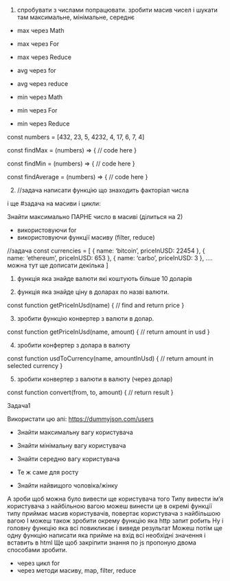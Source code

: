 1. спробувати з числами попрацювати. зробити масив чисел і шукати там максимальне, мінімальне, середнє

 - max через Math
- max через For
- max через Reduce

- avg через for
- avg через reduce

- min через Math
- min через For
- min через Reduce

const numbers = [432, 23, 5, 4232, 4, 17, 6, 7, 4]

const findMax = (numbers) => {
    // code here
}

const findMin = (numbers) => {
    // code here
}

const findAverage = (numbers) => {
    // code here
}

2. //задача
написати функцію що знаходить факторіал числа

і ще #задача на масиви і цикли:

Знайти максимально ПАРНЕ число в масиві (ділиться на 2)
- використовуючи for
- використовуючи функції масиву (filter, reduce)


//задача
const currencies = [
    { name: ‘bitcoin’, priceInUSD: 22454 },
    { name: ‘ethereum’, priceInUSD: 653 },
    { name: ‘carbo’, priceInUSD: 3 },
    …. можна тут ще дописати декілька
]

1.  функція яка знайде валюти які коштують більше 10 доларів

2. функція яка знайде ціну в доларах по назві валюти.

const function getPriceInUsd(name) {
   // find and return price
}

3. зробити функцію конвертер з валюти в долар.

const function getPriceInUsd(name, amount) {
   // return amount in usd
}

4. зробити конфертер з долара в валюту

const function usdToCurrency(name, amountInUsd) {
   // return amount in selected currency
}

5. зробити конвертер з валюти в валюту (через долар)

const function convert(from, to, amount) {
   // return result
}


Задача1

Використати цю апі: https://dummyjson.com/users

- Знайти максимальну вагу користувача
- Знайти мінімальну вагу користувача
- Знайти середню вагу користувача

- Те ж саме для росту

- Знайти найвищого чоловіка/жінку

А зроби щоб можна було вивести ще користувача того
Типу вивести ім’я користувача з найбільною вагою
можеш винести це в окремі функції
типу приймає масив користувачів, повертає користувача з найбільшою вагою
І можеш також зробити окрему функцію яка http запит робить
Ну і головну функцію яка всі повикликає і виведе результат
Можеш потім ще одну функцію написати яка прийме на вхід всі необхідні значення і вставить в html
Ще щоб закріпити знання по js пропоную двома способами зробити. 
- через цикл for
- через методи масиву, map, filter, reduce
